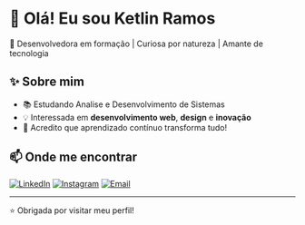 # 👋 Olá! Eu sou Ketlin Ramos

🎯 Desenvolvedora em formação | Curiosa por natureza | Amante de tecnologia

## ✨ Sobre mim

- 📚 Estudando Analise e Desenvolvimento de Sistemas
- 💡 Interessada em **desenvolvimento web**, **design** e **inovação**
- 🧠 Acredito que aprendizado contínuo transforma tudo!

## 📫 Onde me encontrar

[![LinkedIn](https://img.shields.io/badge/-LinkedIn-0077B5?logo=linkedin&logoColor=fff&style=flat)](https://www.linkedin.com/in/ketlin-ramos-85a23b218/)
[![Instagram](https://img.shields.io/badge/-Instagram-E4405F?logo=instagram&logoColor=fff&style=flat)](https://www.instagram.com/ketlin_ramos6/?next=%2F)
[![Email](https://img.shields.io/badge/-Email-D14836?logo=gmail&logoColor=fff&style=flat)](mailto:ketlinramosdev@gmail.com)

---

⭐️ Obrigada por visitar meu perfil!
